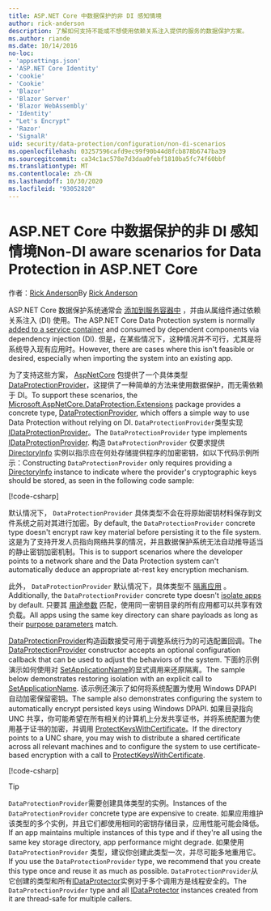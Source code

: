 ```yaml
---
title: ASP.NET Core 中数据保护的非 DI 感知情境
author: rick-anderson
description: 了解如何支持不能或不想使用依赖关系注入提供的服务的数据保护方案。
ms.author: riande
ms.date: 10/14/2016
no-loc:
- 'appsettings.json'
- 'ASP.NET Core Identity'
- 'cookie'
- 'Cookie'
- 'Blazor'
- 'Blazor Server'
- 'Blazor WebAssembly'
- 'Identity'
- "Let's Encrypt"
- 'Razor'
- 'SignalR'
uid: security/data-protection/configuration/non-di-scenarios
ms.openlocfilehash: 03257596cafd9ec99f90b44d8fcb878b6747ba39
ms.sourcegitcommit: ca34c1ac578e7d3daa0febf1810ba5fc74f60bbf
ms.translationtype: MT
ms.contentlocale: zh-CN
ms.lasthandoff: 10/30/2020
ms.locfileid: "93052820"
---
```

# <a name="non-di-aware-scenarios-for-data-protection-in-aspnet-core"></a><span data-ttu-id="223e2-103">ASP.NET Core 中数据保护的非 DI 感知情境</span><span class="sxs-lookup"><span data-stu-id="223e2-103">Non-DI aware scenarios for Data Protection in ASP.NET Core</span></span>

<span data-ttu-id="223e2-104">作者：[Rick Anderson](https://twitter.com/RickAndMSFT)</span><span class="sxs-lookup"><span data-stu-id="223e2-104">By [Rick Anderson](https://twitter.com/RickAndMSFT)</span></span>

<span data-ttu-id="223e2-105">ASP.NET Core 数据保护系统通常会 [添加到服务容器中](xref:security/data-protection/consumer-apis/overview) ，并由从属组件通过依赖关系注入 (DI) 使用。</span><span class="sxs-lookup"><span data-stu-id="223e2-105">The ASP.NET Core Data Protection system is normally [added to a service container](xref:security/data-protection/consumer-apis/overview) and consumed by dependent components via dependency injection (DI).</span></span> <span data-ttu-id="223e2-106">但是，在某些情况下，这种情况并不可行，尤其是将系统导入现有应用时。</span><span class="sxs-lookup"><span data-stu-id="223e2-106">However, there are cases where this isn't feasible or desired, especially when importing the system into an existing app.</span></span>

<span data-ttu-id="223e2-107">为了支持这些方案， [AspNetCore](https://www.nuget.org/packages/Microsoft.AspNetCore.DataProtection.Extensions/) 包提供了一个具体类型 [DataProtectionProvider](/dotnet/api/Microsoft.AspNetCore.DataProtection.DataProtectionProvider)，这提供了一种简单的方法来使用数据保护，而无需依赖于 DI。</span><span class="sxs-lookup"><span data-stu-id="223e2-107">To support these scenarios, the [Microsoft.AspNetCore.DataProtection.Extensions](https://www.nuget.org/packages/Microsoft.AspNetCore.DataProtection.Extensions/) package provides a concrete type, [DataProtectionProvider](/dotnet/api/Microsoft.AspNetCore.DataProtection.DataProtectionProvider), which offers a simple way to use Data Protection without relying on DI.</span></span> <span data-ttu-id="223e2-108">`DataProtectionProvider`类型实现[IDataProtectionProvider](/dotnet/api/microsoft.aspnetcore.dataprotection.idataprotectionprovider)。</span><span class="sxs-lookup"><span data-stu-id="223e2-108">The `DataProtectionProvider` type implements [IDataProtectionProvider](/dotnet/api/microsoft.aspnetcore.dataprotection.idataprotectionprovider).</span></span> <span data-ttu-id="223e2-109">构造 `DataProtectionProvider` 仅要求提供 [DirectoryInfo](/dotnet/api/system.io.directoryinfo) 实例以指示应在何处存储提供程序的加密密钥，如以下代码示例所示：</span><span class="sxs-lookup"><span data-stu-id="223e2-109">Constructing `DataProtectionProvider` only requires providing a [DirectoryInfo](/dotnet/api/system.io.directoryinfo) instance to indicate where the provider's cryptographic keys should be stored, as seen in the following code sample:</span></span>

[!code-csharp[](non-di-scenarios/_static/nodisample1.cs)]

<span data-ttu-id="223e2-110">默认情况下， `DataProtectionProvider` 具体类型不会在将原始密钥材料保存到文件系统之前对其进行加密。</span><span class="sxs-lookup"><span data-stu-id="223e2-110">By default, the `DataProtectionProvider` concrete type doesn't encrypt raw key material before persisting it to the file system.</span></span> <span data-ttu-id="223e2-111">这是为了支持开发人员指向网络共享的情况，并且数据保护系统无法自动推导适当的静止密钥加密机制。</span><span class="sxs-lookup"><span data-stu-id="223e2-111">This is to support scenarios where the developer points to a network share and the Data Protection system can't automatically deduce an appropriate at-rest key encryption mechanism.</span></span>

<span data-ttu-id="223e2-112">此外， `DataProtectionProvider` 默认情况下，具体类型不 [隔离应用](xref:security/data-protection/configuration/overview#per-application-isolation) 。</span><span class="sxs-lookup"><span data-stu-id="223e2-112">Additionally, the `DataProtectionProvider` concrete type doesn't [isolate apps](xref:security/data-protection/configuration/overview#per-application-isolation) by default.</span></span> <span data-ttu-id="223e2-113">只要其 [用途参数](xref:security/data-protection/consumer-apis/purpose-strings) 匹配，使用同一密钥目录的所有应用都可以共享有效负载。</span><span class="sxs-lookup"><span data-stu-id="223e2-113">All apps using the same key directory can share payloads as long as their [purpose parameters](xref:security/data-protection/consumer-apis/purpose-strings) match.</span></span>

<span data-ttu-id="223e2-114">[DataProtectionProvider](/dotnet/api/microsoft.aspnetcore.dataprotection.dataprotectionprovider)构造函数接受可用于调整系统行为的可选配置回调。</span><span class="sxs-lookup"><span data-stu-id="223e2-114">The [DataProtectionProvider](/dotnet/api/microsoft.aspnetcore.dataprotection.dataprotectionprovider) constructor accepts an optional configuration callback that can be used to adjust the behaviors of the system.</span></span> <span data-ttu-id="223e2-115">下面的示例演示如何使用对 [SetApplicationName](/dotnet/api/microsoft.aspnetcore.dataprotection.dataprotectionbuilderextensions.setapplicationname)的显式调用来还原隔离。</span><span class="sxs-lookup"><span data-stu-id="223e2-115">The sample below demonstrates restoring isolation with an explicit call to [SetApplicationName](/dotnet/api/microsoft.aspnetcore.dataprotection.dataprotectionbuilderextensions.setapplicationname).</span></span> <span data-ttu-id="223e2-116">该示例还演示了如何将系统配置为使用 Windows DPAPI 自动加密保留密钥。</span><span class="sxs-lookup"><span data-stu-id="223e2-116">The sample also demonstrates configuring the system to automatically encrypt persisted keys using Windows DPAPI.</span></span> <span data-ttu-id="223e2-117">如果目录指向 UNC 共享，你可能希望在所有相关的计算机上分发共享证书，并将系统配置为使用基于证书的加密，并调用 [ProtectKeysWithCertificate](/dotnet/api/microsoft.aspnetcore.dataprotection.dataprotectionbuilderextensions.protectkeyswithcertificate)。</span><span class="sxs-lookup"><span data-stu-id="223e2-117">If the directory points to a UNC share, you may wish to distribute a shared certificate across all relevant machines and to configure the system to use certificate-based encryption with a call to [ProtectKeysWithCertificate](/dotnet/api/microsoft.aspnetcore.dataprotection.dataprotectionbuilderextensions.protectkeyswithcertificate).</span></span>

[!code-csharp[](non-di-scenarios/_static/nodisample2.cs)]

> [!TIP]
> <span data-ttu-id="223e2-118">`DataProtectionProvider`需要创建具体类型的实例。</span><span class="sxs-lookup"><span data-stu-id="223e2-118">Instances of the `DataProtectionProvider` concrete type are expensive to create.</span></span> <span data-ttu-id="223e2-119">如果应用维护该类型的多个实例，并且它们都使用相同的密钥存储目录，应用性能可能会降低。</span><span class="sxs-lookup"><span data-stu-id="223e2-119">If an app maintains multiple instances of this type and if they're all using the same key storage directory, app performance might degrade.</span></span> <span data-ttu-id="223e2-120">如果使用 `DataProtectionProvider` 类型，建议你创建此类型一次，并尽可能多地重用它。</span><span class="sxs-lookup"><span data-stu-id="223e2-120">If you use the `DataProtectionProvider` type, we recommend that you create this type once and reuse it as much as possible.</span></span> <span data-ttu-id="223e2-121">`DataProtectionProvider`从它创建的类型和所有[IDataProtector](/dotnet/api/microsoft.aspnetcore.dataprotection.idataprotector)实例对于多个调用方是线程安全的。</span><span class="sxs-lookup"><span data-stu-id="223e2-121">The `DataProtectionProvider` type and all [IDataProtector](/dotnet/api/microsoft.aspnetcore.dataprotection.idataprotector) instances created from it are thread-safe for multiple callers.</span></span>
